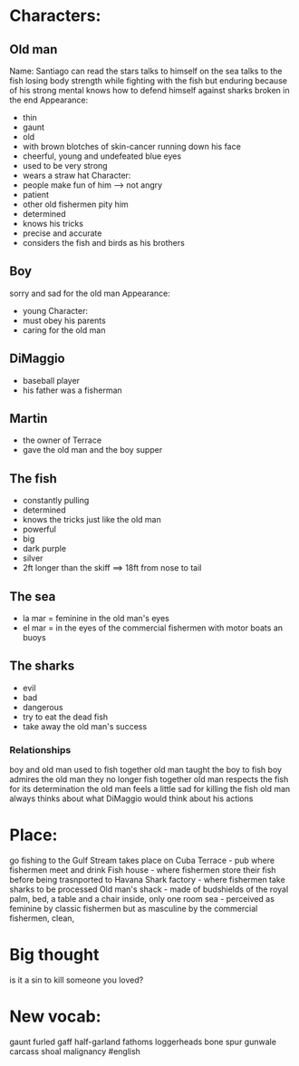 # Characters:
## Old man
Name: Santiago
can read the stars
talks to himself on the sea
talks to the fish
losing body strength while fighting with the fish but enduring because of his strong mental
knows how to defend himself against sharks
broken in the end
Appearance: 
- thin
- gaunt
- old
- with brown blotches of skin-cancer running down his face
- cheerful, young and undefeated blue eyes
- used to be very strong
- wears a straw hat
Character:
- people make fun of him --> not angry
- patient
- other old fishermen pity him
- determined
- knows his tricks
- precise and accurate
- considers the fish and birds as his brothers

## Boy
sorry and sad for the old man
Appearance:
- young
Character:
- must obey his parents
- caring for the old man

## DiMaggio
- baseball player
- his father was a fisherman

## Martin
- the owner of Terrace
- gave the old man and the boy supper

## The fish
- constantly pulling
- determined
- knows the tricks just like the old man
- powerful
- big
- dark purple
- silver
- 2ft longer than the skiff ==> 18ft from nose to tail

## The sea
- la mar = feminine in the old man's eyes
- el mar = in the eyes of the commercial fishermen with motor boats an buoys
## The sharks
- evil
- bad
- dangerous
- try to eat the dead fish
- take away the old man's success
### Relationships
boy and old man used to fish together 
old man taught the boy to fish
boy admires the old man
they no longer fish together
old man respects the fish for its determination
the old man feels a little sad for killing the fish
old man always thinks about what DiMaggio would think about his actions
# Place: 
go fishing to the Gulf Stream
takes place on Cuba
Terrace - pub where fishermen meet and drink
Fish house - where fishermen store their fish before being trasnported to Havana
Shark factory - where fishermen take sharks to be processed
Old man's shack - made of budshields of the royal palm, bed, a table and a chair inside, only one room
sea - perceived as feminine by classic fishermen but as masculine by the commercial fishermen, clean,

# Big thought
is it a sin to kill someone you loved?
# New vocab:
gaunt
furled
gaff
half-garland
fathoms
loggerheads
bone spur
gunwale
carcass
shoal
malignancy
#english